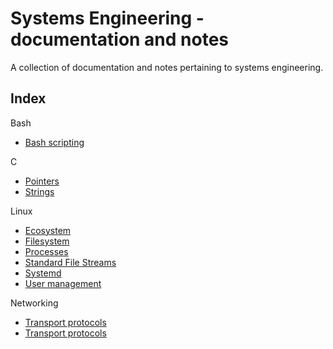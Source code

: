 Systems Engineering - documentation and notes
============================================

A collection of documentation and notes pertaining to systems engineering.

Index
-----

Bash
- [Bash scripting](./bash/scripting.md)

C
- [Pointers](./c/pointers.md)
- [Strings](./c/strings.md)

Linux
- [Ecosystem](./linux/ecosystem.md)
- [Filesystem](./linux/filesystem.md)
- [Processes](./linux/processes.md)
- [Standard File Streams](./linux/file-stream.md)
- [Systemd](./linux/Systemd.md)
- [User management](./linux/users.md)

Networking
- [Transport protocols](./networking/dns.md)
- [Transport protocols](./networking/transport.md)
